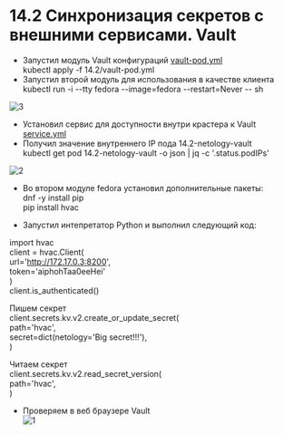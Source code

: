 # 14.2 Синхронизация секретов с внешними сервисами. Vault   
- Запустил модуль Vault конфигураций [vault-pod.yml](https://github.com/Kostromin-Mixa/kube_secret-14.2/blob/main/vault-pod.yml)    
kubectl apply -f 14.2/vault-pod.yml   
- Запустил второй модуль для использования в качестве клиента   
kubectl run -i --tty fedora --image=fedora --restart=Never -- sh

![3](https://user-images.githubusercontent.com/78191008/145844233-19e096db-a258-4a50-9f67-c43c3b8249d8.jpg)

- Установил сервис для доступности внутри крастера к Vault [service.yml](https://github.com/Kostromin-Mixa/kube_secret-14.2/blob/main/service.yml)    
- Получил значение внутреннего IP пода 14.2-netology-vault    
kubectl get pod 14.2-netology-vault -o json | jq -c '.status.podIPs'

![2](https://user-images.githubusercontent.com/78191008/145844448-5ad371cc-9609-40a7-8c6f-a5d7492446ed.jpg)

- Во втором модуле fedora установил дополнительные пакеты:   
dnf -y install pip    
pip install hvac    

- Запустил интепретатор Python и выполнил следующий код:    

import hvac   
client = hvac.Client(   
    url='http://172.17.0.3:8200',   
    token='aiphohTaa0eeHei'   
)   
client.is_authenticated()   

Пишем секрет   
client.secrets.kv.v2.create_or_update_secret(   
    path='hvac',   
    secret=dict(netology='Big secret!!!'),   
)   

Читаем секрет   
client.secrets.kv.v2.read_secret_version(   
    path='hvac',   
)   
- Проверяем в веб браузере Vault    
 ![1](https://user-images.githubusercontent.com/78191008/145847672-8f08877d-f877-4988-91cc-c2f32f52f451.jpg)
